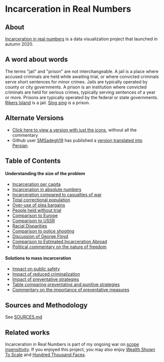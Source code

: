 # Incarceration in Real Numbers

## About

[Incarceration in real numbers](https://jerseylen.github.io/incarceration-in-real-numbers) is a data visualization project that launched in autumn 2020.

## A word about words

The terms "jail" and "prison" are not interchangeable. A jail is a place where accused criminals are held while awaiting trial, or where convicted criminals serve short sentences for minor crimes. Jails are typically operated by county or city governments. A prison is an institution where convicted criminals are held for serious crimes, typically serving sentences of a year or more. Prisons are typically operated by the federal or state governments. [Rikers Island](https://en.wikipedia.org/wiki/Rikers_Island) is a jail. [Sing sing](https://en.wikipedia.org/wiki/Sing_Sing) is a prison.

## Alternate Versions

- [Click here to view a version with just the icons](https://jerseylen.github.io/incarceration-in-real-numbers/?mute=1), without all the commentary
- Github user [SMSadegh19](https://github.com/SMSadegh19) has published a [version translated into Persian](https://persianhodhod.ir/prisoners/).


## Table of Contents

#### Understanding the size of the problem

* [Incarceration per capita](https://jerseylen.github.io/incarceration-in-real-numbers/#per-one-hundred)
* [Incarceration in absolute numbers](https://jerseylen.github.io/incarceration-in-real-numbers/#country-rank)
* [Incarceration compared to casualties of war](https://jerseylen.github.io/incarceration-in-real-numbers/#casualties)
* [Total correctional population](https://jerseylen.github.io/incarceration-in-real-numbers/#correctional-population)
* [Over-use of plea bargains](https://jerseylen.github.io/incarceration-in-real-numbers/#blue)
* [People held without trial](https://jerseylen.github.io/incarceration-in-real-numbers/#red)
* [Comparison to Europe](https://jerseylen.github.io/incarceration-in-real-numbers/#subgroup)
* [Comparison to USSR](https://jerseylen.github.io/incarceration-in-real-numbers/#stalin)
* [Racial Disparities](https://jerseylen.github.io/incarceration-in-real-numbers/#dots)
* [Comparison to police shooting](https://jerseylen.github.io/incarceration-in-real-numbers/#thousand)
* [Discussion of George Floyd](https://jerseylen.github.io/incarceration-in-real-numbers/#floyd)
* [Comparison to Estimated Incarceration Abroad](https://jerseylen.github.io/incarceration-in-real-numbers/#estimated)
* [Political commentary on the nature of freedom](https://jerseylen.github.io/incarceration-in-real-numbers/#freedom-wrapper)

#### Solutions to mass incarceration

* [Impact on public safety](https://jerseylen.github.io/incarceration-in-real-numbers/#none-of-this)
* [Impact of reduced criminalization](https://jerseylen.github.io/incarceration-in-real-numbers/#bubbles-outer)
* [Impact of preventative strategies](https://jerseylen.github.io/incarceration-in-real-numbers/#invest-in-prevention)
* [Table comparing preventative and punitive strategies](https://jerseylen.github.io/incarceration-in-real-numbers/#table)
* [Commentary on the importance of preventative measures](https://jerseylen.github.io/incarceration-in-real-numbers/#essay)

## Sources and Methodology

See [SOURCES.md](https://github.com/jerseylen/incarceration-in-real-numbers/blob/master/SOURCES.md)

## Related works

Incarceration in Real Numbers is part of my ongoing war on [scope insensitivity](https://www.lesswrong.com/posts/2ftJ38y9SRBCBsCzy/scope-insensitivity). If you enjoyed this project, you may also enjoy [Wealth Shown To Scale](https://jerseylen.github.io/1-pixel-wealth/) and [Hundred Thousand Faces](https://jerseylen.github.io/hundred-thousand-faces/).

